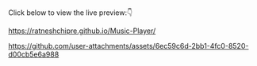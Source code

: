 Click below to view the live preview:👇

https://ratneshchipre.github.io/Music-Player/

https://github.com/user-attachments/assets/6ec59c6d-2bb1-4fc0-8520-d00cb5e6a988
